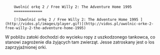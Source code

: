 
        Uwolnić orkę 2 / Free Willy 2: The Adventure Home 1995 
        =============
        
        [![Uwolnić orkę 2 / Free Willy 2: The Adventure Home 1995 ](http://vidos.pl/images/player.gif)](http://vidos.pl/uwolnic-orke-2-free-willy-2-the-adventure-home-1995)
        
        
 W pobliżu zatoki dochodzi do wycieku ropy z uszkodzonego tankowca, co stanowi zagrożenie dla żyjących tam zwierząt. Jesse zatroskany jest o los zaprzyjaźnionej orki.
    